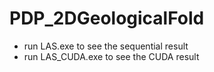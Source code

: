 # **PDP_2DGeologicalFold**
- run LAS.exe to see the sequential result
- run LAS_CUDA.exe to see the CUDA result